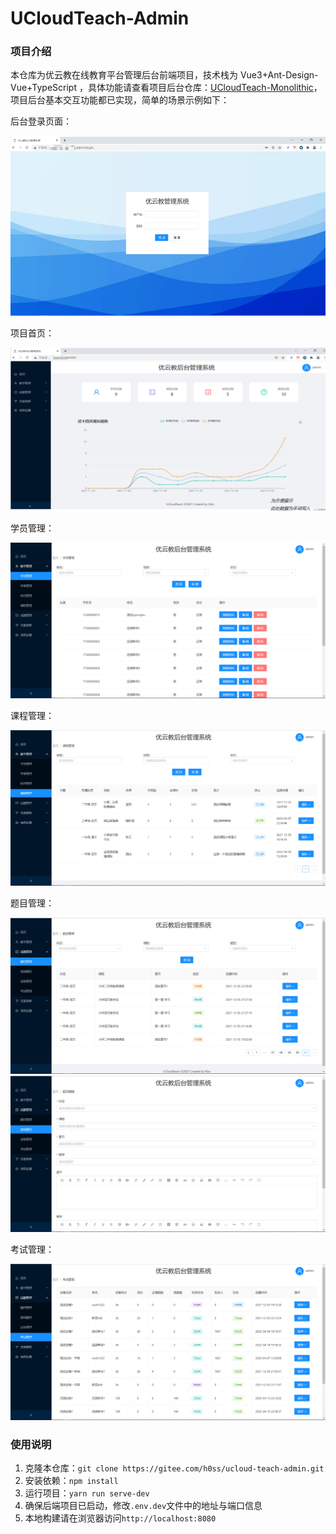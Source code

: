 # UCloudTeach-Admin

### 项目介绍
本仓库为优云教在线教育平台管理后台前端项目，技术栈为 Vue3+Ant-Design-Vue+TypeScript ，具体功能请查看项目后台仓库：[UCloudTeach-Monolithic](https://gitee.com/h0ss/ucloud-teach-monolithic)，项目后台基本交互功能都已实现，简单的场景示例如下：

后台登录页面：

![](docs/imglogin.png)

项目首页：

![](docs/imgindex.png)

学员管理：

![](docs/imgstudent.png)

课程管理：

![](docs/imgcourse.png)

题目管理：

![](docs/imgquestion.png)
![](docs/imgadd-question.png)

考试管理：

![](docs/imgexam.png)



### 使用说明

1.  克隆本仓库：`git clone https://gitee.com/h0ss/ucloud-teach-admin.git`
2.  安装依赖：`npm install`
3.  运行项目：`yarn run serve-dev`
4.  确保后端项目已启动，修改`.env.dev`文件中的地址与端口信息
5.  本地构建请在浏览器访问`http://localhost:8080`

